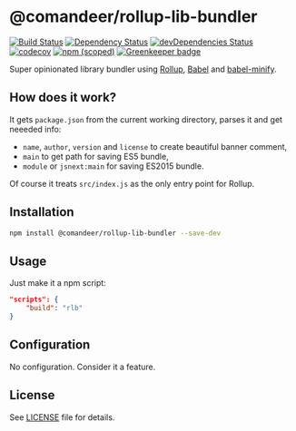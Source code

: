 # @comandeer/rollup-lib-bundler

[![Build Status](https://travis-ci.org/Comandeer/rollup-lib-bundler.svg?branch=master)](https://travis-ci.org/Comandeer/rollup-lib-bundler) [![Dependency Status](https://david-dm.org/Comandeer/rollup-lib-bundler.svg)](https://david-dm.org/Comandeer/rollup-lib-bundler) [![devDependencies Status](https://david-dm.org/Comandeer/rollup-lib-bundler/dev-status.svg)](https://david-dm.org/Comandeer/rollup-lib-bundler?type=dev) [![codecov](https://codecov.io/gh/Comandeer/rollup-lib-bundler/branch/master/graph/badge.svg)](https://codecov.io/gh/Comandeer/rollup-lib-bundler) [![npm (scoped)](https://img.shields.io/npm/v/@comandeer/rollup-lib-bundler.svg)](https://npmjs.com/package/@comandeer/rollup-lib-bundler) [![Greenkeeper badge](https://badges.greenkeeper.io/Comandeer/rollup-lib-bundler.svg)](https://greenkeeper.io/)

Super opinionated library bundler using [Rollup](https://github.com/rollup/rollup), [Babel](https://github.com/babel/babel) and [babel-minify](https://github.com/babel/minify).

## How does it work?

It gets `package.json` from the current working directory, parses it and get neeeded info:

* `name`, `author`, `version` and `license` to create beautiful banner comment,
* `main` to get path for saving ES5 bundle,
* `module` or `jsnext:main` for saving ES2015 bundle.

Of course it treats `src/index.js` as the only entry point for Rollup.

## Installation

```bash
npm install @comandeer/rollup-lib-bundler --save-dev
```

## Usage

Just make it a npm script:

```json
"scripts": {
	"build": "rlb"
}
```

## Configuration

No configuration. Consider it a feature.

## License

See [LICENSE](./LICENSE) file for details.
